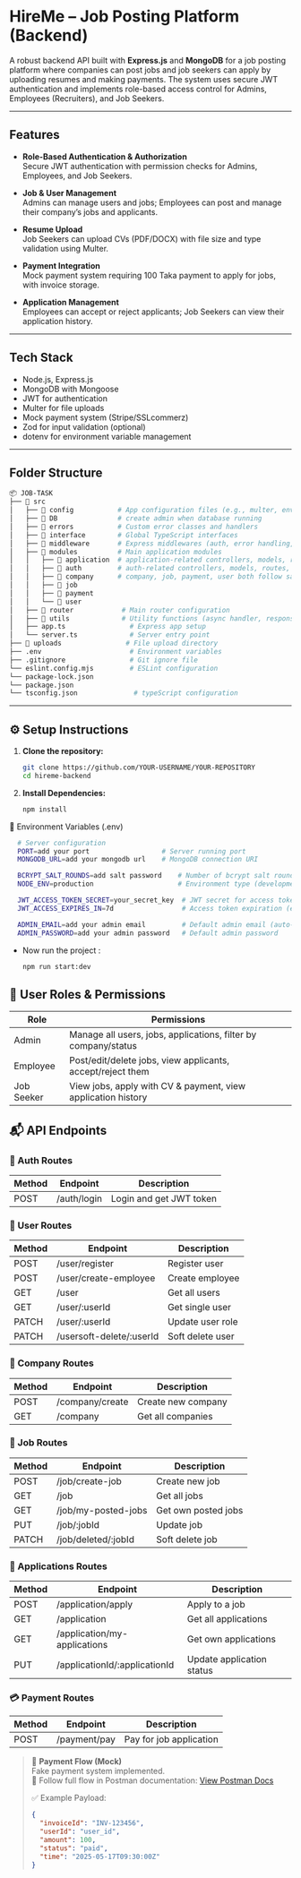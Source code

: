 # HireMe – Job Posting Platform (Backend)

A robust backend API built with **Express.js** and **MongoDB** for a job posting platform where companies can post jobs and job seekers can apply by uploading resumes and making payments. The system uses secure JWT authentication and implements role-based access control for Admins, Employees (Recruiters), and Job Seekers.

---

## Features

- **Role-Based Authentication & Authorization**  
  Secure JWT authentication with permission checks for Admins, Employees, and Job Seekers.

- **Job & User Management**  
  Admins can manage users and jobs; Employees can post and manage their company’s jobs and applicants.

- **Resume Upload**  
  Job Seekers can upload CVs (PDF/DOCX) with file size and type validation using Multer.

- **Payment Integration**  
  Mock payment system requiring 100 Taka payment to apply for jobs, with invoice storage.

- **Application Management**  
  Employees can accept or reject applicants; Job Seekers can view their application history.

---

## Tech Stack

- Node.js, Express.js  
- MongoDB with Mongoose  
- JWT for authentication  
- Multer for file uploads  
- Mock payment system (Stripe/SSLcommerz)  
- Zod for input validation (optional)  
- dotenv for environment variable management

---

## Folder Structure
```bash
📦 JOB-TASK
├── 📁 src
│   ├── 📁 config           # App configuration files (e.g., multer, env)
│   ├── 📁 DB               # create admin when database running
│   ├── 📁 errors           # Custom error classes and handlers
│   ├── 📁 interface        # Global TypeScript interfaces
│   ├── 📁 middleware       # Express middlewares (auth, error handling, etc.)
│   ├── 📁 modules          # Main application modules
│   │   ├── 📁 application  # application-related controllers, models, routes, service, validation.
│   │   ├── 📁 auth         # auth-related controllers, models, routes, service, validation.
│   │   ├── 📁 company      # company, job, payment, user both follow same folder Structure
│   │   ├── 📁 job
│   │   ├── 📁 payment
│   │   └── 📁 user
│   ├── 📁 router            # Main router configuration
│   ├── 📁 utils             # Utility functions (async handler, response, token)
│   ├── app.ts                # Express app setup
│   └── server.ts             # Server entry point
├── 📁 uploads                # File upload directory
├── .env                      # Environment variables
├── .gitignore                # Git ignore file
└── eslint.config.mjs         # ESLint configuration
└── package-lock.json
└── package.json
└── tsconfig.json              # typeScript configuration

```

---

## ⚙️ Setup Instructions

1. **Clone the repository:**
     ```bash
     git clone https://github.com/YOUR-USERNAME/YOUR-REPOSITORY
     cd hireme-backend
     ```
2. **Install Dependencies:**
     ```bash
     npm install
     ```

🧾 Environment Variables (.env)
```bash
  # Server configuration
  PORT=add your port                  # Server running port
  MONGODB_URL=add your mongodb url    # MongoDB connection URI

  BCRYPT_SALT_ROUNDS=add salt password    # Number of bcrypt salt rounds for password hashing
  NODE_ENV=production                     # Environment type (development | production)

  JWT_ACCESS_TOKEN_SECRET=your_secret_key  # JWT secret for access token   
  JWT_ACCESS_EXPIRES_IN=7d                 # Access token expiration (e.g. 1d, 2h)

  ADMIN_EMAIL=add your admin email         # Default admin email (auto-created on first run)
  ADMIN_PASSWORD=add your admin password   # Default admin password
```

   - Now run the project :
     ```bash
     npm run start:dev
     ```
## 👥 User Roles & Permissions
| Role       | Permissions                                                    |
| ---------- | -------------------------------------------------------------- |
| Admin      | Manage all users, jobs, applications, filter by company/status |
| Employee   | Post/edit/delete jobs, view applicants, accept/reject them     |
| Job Seeker | View jobs, apply with CV & payment, view application history   |

## 📬 API Endpoints

### 🔐 Auth Routes
| Method | Endpoint     | Description          |
|--------|--------------|----------------------|
| POST   | /auth/login  | Login and get JWT token |

### 👤 User Routes
| Method | Endpoint                       | Description          |
|--------|--------------------------------|----------------------|
| POST   | /user/register                 | Register user        |
| POST   | /user/create-employee          | Create employee      |
| GET    | /user                          | Get all users        |
| GET    | /user/:userId                  | Get single user      |
| PATCH  | /user/:userId                  | Update user role     |
| PATCH  | /usersoft-delete/:userId       | Soft delete user     |

### 🏢 Company Routes
| Method | Endpoint           | Description          |
|--------|--------------------|----------------------|
| POST   | /company/create    | Create new company   |
| GET    | /company           | Get all companies    |

### 💼 Job Routes
| Method | Endpoint                     | Description           |
|--------|------------------------------|-----------------------|
| POST   | /job/create-job              | Create new job        |
| GET    | /job                         | Get all jobs          |
| GET    | /job/my-posted-jobs         | Get own posted jobs   |
| PUT    | /job/:jobId                  | Update job            |
| PATCH  | /job/deleted/:jobId          | Soft delete job       |

### 📄 Applications Routes
| Method | Endpoint                             | Description                |
|--------|--------------------------------------|----------------------------|
| POST   | /application/apply                   | Apply to a job             |
| GET    | /application                         | Get all applications       |
| GET    | /application/my-applications         | Get own applications       |
| PUT    | /applicationId/:applicationId        | Update application status  |

### 💳 Payment Routes
| Method | Endpoint        | Description              |
|--------|------------------|--------------------------|
| POST   | /payment/pay     | Pay for job application  |



> 📌 **Payment Flow (Mock)**  
> Fake payment system implemented.  
> 🔗 Follow full flow in Postman documentation: [View Postman Docs](https://documenter.getpostman.com/view/36958927/2sB2qXjNMA)  
>  
> ✅ Example Payload:
> ```json
> {
>   "invoiceId": "INV-123456",
>   "userId": "user_id",
>   "amount": 100,
>   "status": "paid",
>   "time": "2025-05-17T09:30:00Z"
> }
> ```








